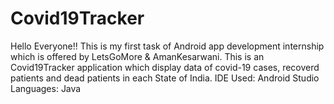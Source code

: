 # Covid19Tracker
Hello Everyone!! 
This is my first task of Android app development internship which is offered by LetsGoMore & AmanKesarwani.
This is an Covid19Tracker application which display data of covid-19 cases, recoverd patients and dead patients in each State of India.
IDE Used: Android Studio
Languages: Java 
